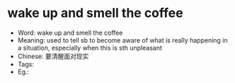# wake up and smell the coffee

- Word: wake up and smell the coffee
- Meaning: used to tell sb to become aware of what is really happening in a situation, especially when this is sth unpleasant
- Chinese: 要清醒面对现实
- Tags: 
- Eg.: 
